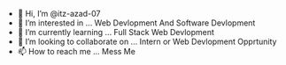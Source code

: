 - 👋 Hi, I’m @itz-azad-07
- 👀 I’m interested in ... Web Devlopment And Software Devlopment
- 🌱 I’m currently learning ... Full Stack Web Devlopment
- 💞️ I’m looking to collaborate on ... Intern or Web Devlopment Opprtunity
- 📫 How to reach me ... Mess Me 

<!---
itz-azad-07/itz-azad-07 is a ✨ special ✨ repository because its `README.md` (this file) appears on your GitHub profile.
You can click the Preview link to take a look at your changes.
--->
